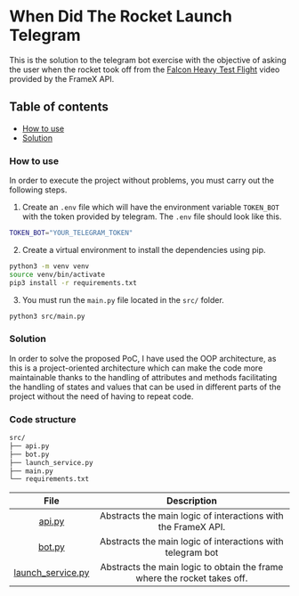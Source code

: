 # When Did The Rocket Launch Telegram

This is the solution to the telegram bot exercise with the objective of asking the user when the rocket took off from the [Falcon Heavy Test Flight](https://www.youtube.com/watch?v=wbSwFU6tY1c) video provided by the FrameX API.

## Table of contents

- [How to use](#how-to-use)
- [Solution](#solution)

### How to use

In order to execute the project without problems, you must carry out the following steps.

1. Create an `.env` file which will have the environment variable `TOKEN_BOT` with the token provided by telegram. The `.env` file should look like this.

```bash
TOKEN_BOT="YOUR_TELEGRAM_TOKEN"
```

2. Create a virtual environment to install the dependencies using pip.

```bash
python3 -m venv venv
source venv/bin/activate
pip3 install -r requirements.txt
```

3. You must run the `main.py` file located in the `src/` folder.

```bash
python3 src/main.py
```

### Solution

In order to solve the proposed PoC, I have used the OOP architecture, as this is a project-oriented architecture which can make the code more maintainable thanks to the handling of attributes and methods facilitating the handling of states and values that can be used in different parts of the project without the need of having to repeat code.

### Code structure

```bash
src/
├── api.py
├── bot.py
├── launch_service.py
├── main.py
└── requirements.txt
```

| File                 | Description                               |
| :-------------------: | :-----------------------------------------:|
| [api.py](src/api.py) | Abstracts the main logic of interactions with the FrameX API. |
| [bot.py](src/bot.py) | Abstracts the main logic of interactions with telegram bot |
| [launch_service.py](src/launch_service.py) | Abstracts the main logic to obtain the frame where the rocket takes off. |

